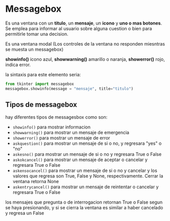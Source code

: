 # Messagebox

Es una ventana con un **titulo**, un **mensaje**, un **icono** y **uno o mas botones**. Se emplea para informar al usuario sobre alguna cuestion o bien para permitirle tomar una decision.

Es una ventana modal (Los controles de la ventana no responden miesntras se muesta un messagebox)

**showinfo()** icono azul, **showwarning()** amarillo o naranja, **showerror()** rojo, indica error.

la sintaxis para este elemento seria:

```python
from tkinter import messagebox
messagebox.showinfo(message = "mensaje", title="titulo")
```

## Tipos de messagebox

hay diferentes tipos de messagesbox como son:

* ```showinfo()``` para mostrar informacion
* ```showwarning()``` para mostrar un mensaje de emergencia
* ```showerror()``` para mostrar un mensaje de error
* ```askquestion()``` para mostrar un mensaje de si o no, y regresara "yes" o "no"
* ```askesno()``` para mostrar un mensaje de si o no y regresara True o False
* ```askokcancel()``` para mostrar un mensaje de aceptar o cancelar y regresara True o False
* ```askensocancel()``` para mostrar un mensaje de si o no y cancelar y los valores que regresa son True, False y None, respectivamente. Cerrar la ventana retorna None
* ```askentrycancel()``` para mostrar un mensaje de reintentar o cancelar y regresara True o False

los mensajes que pregunta o de interrogacion retornan True o False segun se haya presionando, y si se cierra la ventana es similar a haber cancelado y regresa un False